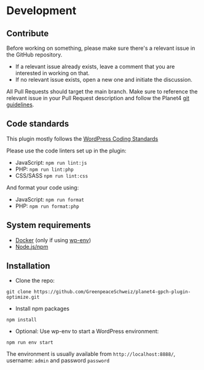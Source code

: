 # Development

## Contribute

Before working on something, please make sure there's a relevant issue in the GitHub repository.

- If a relevant issue already exists, leave a comment that you are interested in working on that.
- If no relevant issue exists, open a new one and initiate the discussion.

All Pull Requests should target the main branch. Make sure to reference the relevant issue in your Pull Request description and follow the Planet4 [git guidelines](https://support.greenpeace.org/planet4/development/git-guidelines).

## Code standards

This plugin mostly follows the [WordPress Coding Standards](https://make.wordpress.org/core/handbook/best-practices/coding-standards/php/)

Please use the code linters set up in the plugin:

- JavaScript: `npm run lint:js`
- PHP: `npm run lint:php`
- CSS/SASS `npm run lint:css`

And format your code using:
- JavaScript: `npm run format`
- PHP: `npm run format:php`

## System requirements

- [Docker](https://docs.docker.com/get-docker/) (only if using [wp-env](https://developer.wordpress.org/block-editor/getting-started/devenv/get-started-with-wp-env/))
- [Node.js/npm](https://docs.npmjs.com/downloading-and-installing-node-js-and-npm)

## Installation

- Clone the repo:

```git clone https://github.com/GreenpeaceSchweiz/planet4-gpch-plugin-optimize.git```

- Install npm packages

```npm install```

- Optional: Use wp-env to start a WordPress environment:

```npm run env start```

The environment is usually available from `http://localhost:8888/`, username: `admin` and password `password`

